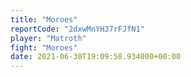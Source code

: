 ```yaml
---
title: "Moroes"
reportCode: "2dxwMnYH37rFJfN1"
player: "Matroth"
fight: "Moroes"
date: 2021-06-30T19:09:58.934000+00:00
---
```

